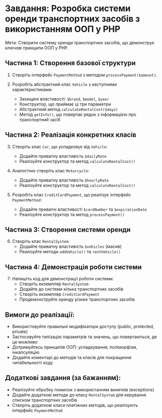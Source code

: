# Завдання: Розробка системи оренди транспортних засобів з використанням ООП у PHP

Мета: Створити систему оренди транспортних засобів, що демонструє ключові принципи ООП у PHP.

## Частина 1: Створення базової структури

1. Створіть інтерфейс `PaymentMethod` з методом `processPayment($amount)`.

2. Розробіть абстрактний клас `Vehicle` з наступними характеристиками:
   - Захищені властивості: `$brand`, `$model`, `$year`
   - Конструктор, що приймає ці три параметри
   - Абстрактний метод `calculateRentalCost($days)`
   - Метод `getInfo()`, що повертає рядок з інформацією про транспортний засіб

## Частина 2: Реалізація конкретних класів

3. Створіть клас `Car`, що успадковує від `Vehicle`:
   - Додайте приватну властивість `$dailyRate`
   - Реалізуйте конструктор та метод `calculateRentalCost()`

4. Аналогічно створіть клас `Motorcycle`:
   - Додайте приватну властивість `$hourlyRate`
   - Реалізуйте конструктор та метод `calculateRentalCost()`

5. Розробіть клас `CreditCardPayment`, що реалізує інтерфейс `PaymentMethod`:
   - Додайте приватні властивості `$cardNumber` та `$expirationDate`
   - Реалізуйте конструктор та метод `processPayment()`

## Частина 3: Створення системи оренди

6. Створіть клас `RentalSystem`:
   - Додайте приватну властивість `$vehicles` (масив)
   - Реалізуйте методи `addVehicle()` та `rentVehicle()`

## Частина 4: Демонстрація роботи системи

7. Напишіть код для демонстрації роботи системи:
   - Створіть екземпляр `RentalSystem`
   - Додайте до системи кілька транспортних засобів
   - Створіть екземпляр `CreditCardPayment`
   - Продемонструйте оренду різних транспортних засобів

## Вимоги до реалізації:

- Використовуйте правильні модифікатори доступу (public, protected, private)
- Застосовуйте типізацію параметрів та значень, що повертаються, де це можливо
- Дотримуйтесь принципів ООП: успадкування, поліморфізм, інкапсуляцію
- Додайте коментарі до методів та класів для покращення читабельності коду

## Додаткові завдання (за бажанням):

- Реалізуйте обробку помилок з використанням винятків (exceptions)
- Додайте додаткові методи до класу `RentalSystem` для керування списком транспортних засобів
- Створіть додаткові класи платіжних методів, що реалізують інтерфейс `PaymentMethod`
